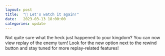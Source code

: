 ```yaml
---
layout: post
title:  "🔁 Let's watch it again!"
date:   2023-03-13 18:00:00
categories: update
---
```


Not quite sure what the heck just happened to your kingdom? You can now view replay of the enemy turn!
Look for the new option next to the rewind button and stay tuned for more replay-related features!
